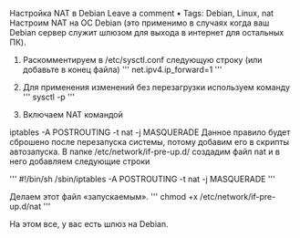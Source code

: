 Настройка NAT в Debian
 Leave a comment  •   Tags: Debian, Linux, nat
Настроим NAT на ОС Debian (это применимо в случаях когда ваш Debian сервер служит шлюзом для выхода в интернет для остальных ПК).

1. Раскомментируем в /etc/sysctl.conf следующую строку (или добавьте в конец файла)
'''
net.ipv4.ip_forward=1
'''

2. Для применения изменений без перезагрузки используем команду
'''
sysctl -p
'''

3. Включаем NAT командой

iptables -A POSTROUTING -t nat -j MASQUERADE
Данное правило будет сброшено после перезапуска системы, потому добавим его в скрипты автозапуска. В папке /etc/network/if-pre-up.d/ создадим файл nat и в него добавляем следующие строки

'''
#!/bin/sh
/sbin/iptables -A POSTROUTING -t nat -j MASQUERADE
'''

Делаем этот файл «запускаемым».
'''
chmod +x /etc/network/if-pre-up.d/nat
'''

На этом все, у вас есть шлюз на Debian.
